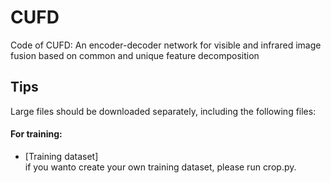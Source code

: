 # CUFD
Code of CUFD: An encoder-decoder network for visible and infrared image fusion based on common and unique feature decomposition

Tips
---------
Large files should be downloaded separately, including the following files:

#### For training:<br>
* [Training dataset]<br>
if you wanto create your own training dataset, please run crop.py.

